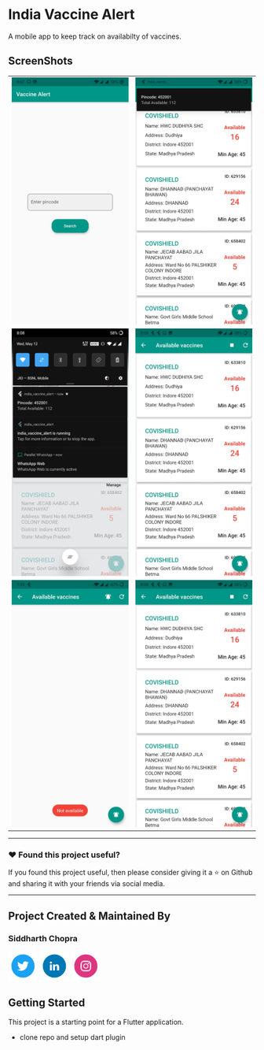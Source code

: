 # India Vaccine Alert

A mobile app to keep track on availabilty of vaccines.

## ScreenShots



|                                                           |                                                           |
| --------------------------------------------------------- | --------------------------------------------------------- |
| <img src="https://raw.githubusercontent.com/snapsid/India_vaccine_alert/master/img/s6.jpeg?token=AND6B5RWONH23T7QVVGTP5DAUUSSK"  width="300"/> | <img src="https://raw.githubusercontent.com/snapsid/India_vaccine_alert/master/img/s3.jpeg?token=AND6B5WZVURX4OVTQ5LTIDDAUUSOM" width="300"/>  |
| <img src="https://raw.githubusercontent.com/snapsid/India_vaccine_alert/master/img/s1.jpeg?token=AND6B5XFKOLCERCZYXJMSX3AUUSCS"  width="300"/> | <img src="https://raw.githubusercontent.com/snapsid/India_vaccine_alert/master/img/s2.jpeg?token=AND6B5QWD547BZXLI22F54TAUUSFI" width="300"/>  |
| <img src="https://raw.githubusercontent.com/snapsid/India_vaccine_alert/master/img/s7.jpeg?token=AND6B5TPOEKGLGXI23HWLF3AUUS5S"  width="300"/> | <img src="https://raw.githubusercontent.com/snapsid/India_vaccine_alert/master/img/s2.jpeg?token=AND6B5QWD547BZXLI22F54TAUUSFI" width="300"/>  |

---

### :heart: Found this project useful?

If you found this project useful, then please consider giving it a :star: on Github and sharing it with your friends via social media.

---

## Project Created & Maintained By

### Siddharth Chopra

<a href="https://twitter.com/sidd_art_"><img src="https://github.com/aritraroy/social-icons/blob/master/twitter-icon.png?raw=true" width="60"></a>
<a href="https://linkedin.com/in/siddharthchopra1/"><img src="https://github.com/aritraroy/social-icons/blob/master/linkedin-icon.png?raw=true" width="60"></a>
<a href="https://instagram.com/siddharth_chopra"><img src="https://github.com/aritraroy/social-icons/blob/master/instagram-icon.png?raw=true" width="60"></a>



## Getting Started

This project is a starting point for a Flutter application.

- clone repo and setup dart plugin


